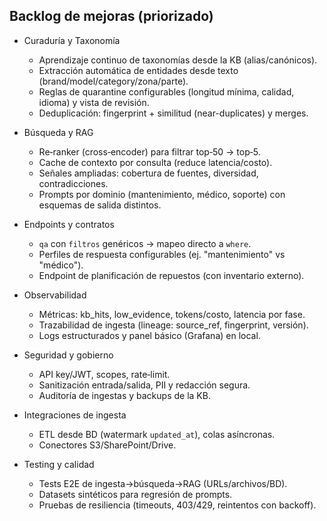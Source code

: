 ## Backlog de mejoras (priorizado)

- Curaduría y Taxonomía
  - Aprendizaje continuo de taxonomías desde la KB (alias/canónicos).
  - Extracción automática de entidades desde texto (brand/model/category/zona/parte).
  - Reglas de quarantine configurables (longitud mínima, calidad, idioma) y vista de revisión.
  - Deduplicación: fingerprint + similitud (near-duplicates) y merges.

- Búsqueda y RAG
  - Re‑ranker (cross‑encoder) para filtrar top‑50 → top‑5.
  - Cache de contexto por consulta (reduce latencia/costo).
  - Señales ampliadas: cobertura de fuentes, diversidad, contradicciones.
  - Prompts por dominio (mantenimiento, médico, soporte) con esquemas de salida distintos.

- Endpoints y contratos
  - `qa` con `filtros` genéricos → mapeo directo a `where`.
  - Perfiles de respuesta configurables (ej. "mantenimiento" vs "médico").
  - Endpoint de planificación de repuestos (con inventario externo).

- Observabilidad
  - Métricas: kb_hits, low_evidence, tokens/costo, latencia por fase.
  - Trazabilidad de ingesta (lineage: source_ref, fingerprint, versión).
  - Logs estructurados y panel básico (Grafana) en local.

- Seguridad y gobierno
  - API key/JWT, scopes, rate‑limit.
  - Sanitización entrada/salida, PII y redacción segura.
  - Auditoría de ingestas y backups de la KB.

- Integraciones de ingesta
  - ETL desde BD (watermark `updated_at`), colas asíncronas.
  - Conectores S3/SharePoint/Drive.

- Testing y calidad
  - Tests E2E de ingesta→búsqueda→RAG (URLs/archivos/BD).
  - Datasets sintéticos para regresión de prompts.
  - Pruebas de resiliencia (timeouts, 403/429, reintentos con backoff).


